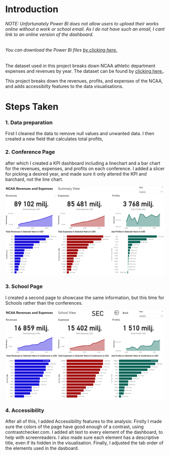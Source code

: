 # Introduction

###### <em>NOTE: Unfortunately Power BI does not allow users to upload their works online without a work or school email. As I do not have such an email, I cant link to an online version of the dashboard.
###### You can download the Power Bi files [by clicking here.](https://github.com/stlgithub/dataportfolio/blob/main/powerbi_files/Project2.pbix)</em>

The dataset used in this project breaks down NCAA athletic department expenses and revenues by year.
The dataset can be found by [clicking here.](https://data.world/jbaucke/2021-w1-power-bi-wow-ncaa-financials).

This project breaks down the revenues, profits, and expenses of the NCAA, and adds accessibilty features to the data visualisations.

# Steps Taken

### 1. Data preparation

First I cleaned the data to remove null values and unwanted data.
I then created a new field that calculates total profits, 

### 2. Conference Page

after which I created a KPI dashboard including a linechart and a bar chart for the revenues, expenses, and profits on each conference.
I added a slicer for picking a desired year, and made sure it only altered the KPI and barchard, not the line chart.

![Completed image of the Conference Page](https://github.com/stlgithub/dataportfolio/blob/main/PowerBI/PowerBI_1/Project1.png)

### 3. School Page

I created a second page to showcase the same information, but this time for Schools rather than the conferences.

![Completed image of the Conference Page](https://github.com/stlgithub/dataportfolio/blob/main/PowerBI/PowerBI_1/Project1_2.png)

### 4. Accessibility

After all of this, I added Accessibility features to the analysis:
Firstly I made sure the colors of the page have good enough of a contrast, using contrastchecker.com.
I added alt text to every element of the dashboard, to help with screenreaders. I also made sure each element has a descriptive title, even if its hidden in the visualisation.
Finally, I adjusted the tab order of the elements used in the dasboard.

